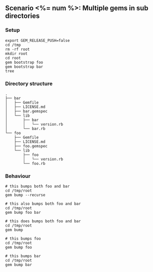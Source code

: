 ## Scenario <%= num %>: Multiple gems in sub directories

### Setup

```
export GEM_RELEASE_PUSH=false
cd /tmp
rm -rf root
mkdir root
cd root
gem bootstrap foo
gem bootstrap bar
tree
```

### Directory structure

```
.
├── bar
│   ├── Gemfile
│   ├── LICENSE.md
│   ├── bar.gemspec
│   └── lib
│       ├── bar
│       │   └── version.rb
│       └── bar.rb
└── foo
    ├── Gemfile
    ├── LICENSE.md
    ├── foo.gemspec
    └── lib
        ├── foo
        │   └── version.rb
        └── foo.rb
```

### Behaviour

```
# this bumps both foo and bar
cd /tmp/root
gem bump --recurse

# this also bumps both foo and bar
cd /tmp/root
gem bump foo bar

# this does bumps both foo and bar
cd /tmp/root
gem bump

# this bumps foo
cd /tmp/root
gem bump foo

# this bumps bar
cd /tmp/root
gem bump bar
```
